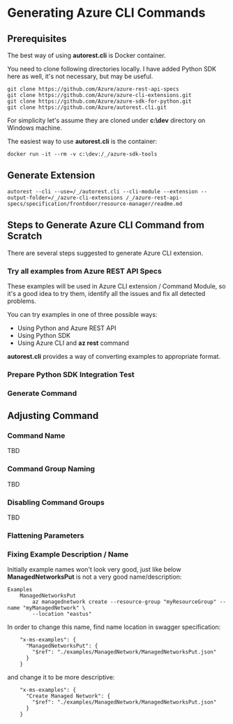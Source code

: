# Generating Azure CLI Commands

## Prerequisites

The best way of using **autorest.cli** is Docker container.

You need to clone following directories locally. I have added Python SDK here as well, it's not necessary, but may be useful.

    git clone https://github.com/Azure/azure-rest-api-specs
    git clone https://github.com/Azure/azure-cli-extensions.git
    git clone https://github.com/Azure/azure-sdk-for-python.git
    git clone https://github.com/Azure/autorest.cli.git

For simplicity let's assume they are cloned under **c:\dev** directory on Windows machine.

The easiest way to use **autorest.cli** is the container:

    docker run -it --rm -v c:\dev:/_/azure-sdk-tools

## Generate Extension

    autorest --cli --use=/_/autorest.cli --cli-module --extension --output-folder=/_/azure-cli-extensions /_/azure-rest-api-specs/specification/frontdoor/resource-manager/readme.md

## Steps to Generate Azure CLI Command from Scratch

There are several steps suggested to generate Azure CLI extension.

### Try all examples from Azure REST API Specs

These examples will be used in Azure CLI extension / Command Module, so it's a good idea to try them, identify all the issues and fix all detected problems.

You can try examples in one of three possible ways:
- Using Python and Azure REST API
- Using Python SDK
- Using Azure CLI and **az rest** command

**autorest.cli** provides a way of converting examples to appropriate format.

### Prepare Python SDK Integration Test

### Generate Command

## Adjusting Command

### Command Name

TBD

### Command Group Naming

TBD

### Disabling Command Groups

TBD

### Flattening Parameters

### Fixing Example Description / Name

Initially example names won't look very good, just like below **ManagedNetworksPut** is not a very good name/description:

    Examples
        ManagedNetworksPut
            az managednetwork create --resource-group "myResourceGroup" --name "myManagedNetwork" \
            --location "eastus"

In order to change this name, find name location in swagger specification:

        "x-ms-examples": {
          "ManagedNetworksPut": {
            "$ref": "./examples/ManagedNetwork/ManagedNetworksPut.json"
          }
        }

and change it to be more descriptive:

        "x-ms-examples": {
          "Create Managed Network": {
            "$ref": "./examples/ManagedNetwork/ManagedNetworksPut.json"
          }
        }



